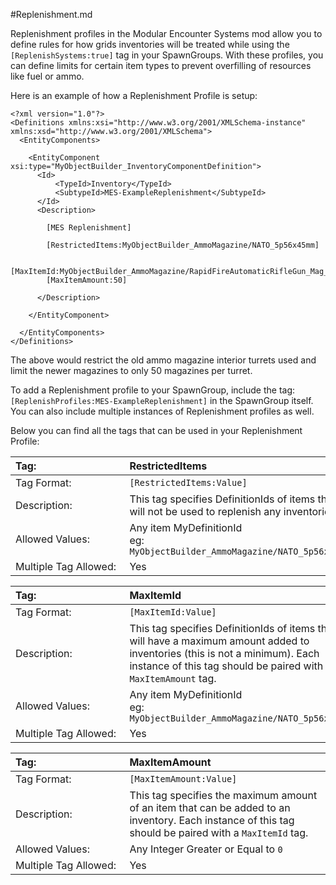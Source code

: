 #Replenishment.md

Replenishment profiles in the Modular Encounter Systems mod allow you to define rules for how grids inventories will be treated while using the `[ReplenishSystems:true]` tag in your SpawnGroups. With these profiles, you can define limits for certain item types to prevent overfilling of resources like fuel or ammo.

Here is an example of how a Replenishment Profile is setup:

```
<?xml version="1.0"?>
<Definitions xmlns:xsi="http://www.w3.org/2001/XMLSchema-instance" xmlns:xsd="http://www.w3.org/2001/XMLSchema">
  <EntityComponents>

    <EntityComponent xsi:type="MyObjectBuilder_InventoryComponentDefinition">
      <Id>
          <TypeId>Inventory</TypeId>
          <SubtypeId>MES-ExampleReplenishment</SubtypeId>
      </Id>
      <Description>

        [MES Replenishment]

        [RestrictedItems:MyObjectBuilder_AmmoMagazine/NATO_5p56x45mm]

        [MaxItemId:MyObjectBuilder_AmmoMagazine/RapidFireAutomaticRifleGun_Mag_50rd]
        [MaxItemAmount:50]
      
      </Description>
      
    </EntityComponent>

  </EntityComponents>
</Definitions>
```

The above would restrict the old ammo magazine interior turrets used and limit the newer magazines to only 50 magazines per turret.

To add a Replenishment profile to your SpawnGroup, include the tag: `[ReplenishProfiles:MES-ExampleReplenishment]` in the SpawnGroup itself. You can also include multiple instances of Replenishment profiles as well.

Below you can find all the tags that can be used in your Replenishment Profile:

<!-- RestrictedItems-->
|Tag:&nbsp;&nbsp;&nbsp;&nbsp;&nbsp;&nbsp;&nbsp;&nbsp;&nbsp;&nbsp;&nbsp;&nbsp;&nbsp;&nbsp;&nbsp;&nbsp;&nbsp;&nbsp;&nbsp;&nbsp;&nbsp;&nbsp;&nbsp;&nbsp;&nbsp;&nbsp;&nbsp;&nbsp;&nbsp;&nbsp;&nbsp;|RestrictedItems|
|:----|:----|
|Tag Format:|`[RestrictedItems:Value]`|
|Description:|This tag specifies DefinitionIds of items that will not be used to replenish any inventories.|
|Allowed Values:|Any item MyDefinitionId<br />eg: `MyObjectBuilder_AmmoMagazine/NATO_5p56x45mm`|
|Multiple Tag Allowed:|Yes|

<!-- MaxItemId-->
|Tag:&nbsp;&nbsp;&nbsp;&nbsp;&nbsp;&nbsp;&nbsp;&nbsp;&nbsp;&nbsp;&nbsp;&nbsp;&nbsp;&nbsp;&nbsp;&nbsp;&nbsp;&nbsp;&nbsp;&nbsp;&nbsp;&nbsp;&nbsp;&nbsp;&nbsp;&nbsp;&nbsp;&nbsp;&nbsp;&nbsp;&nbsp;|MaxItemId|
|:----|:----|
|Tag Format:|`[MaxItemId:Value]`|
|Description:|This tag specifies DefinitionIds of items that will have a maximum amount added to inventories (this is not a minimum). Each instance of this tag should be paired with a `MaxItemAmount` tag.|
|Allowed Values:|Any item MyDefinitionId<br />eg: `MyObjectBuilder_AmmoMagazine/NATO_5p56x45mm`|
|Multiple Tag Allowed:|Yes|

<!-- MaxItemAmount-->
|Tag:&nbsp;&nbsp;&nbsp;&nbsp;&nbsp;&nbsp;&nbsp;&nbsp;&nbsp;&nbsp;&nbsp;&nbsp;&nbsp;&nbsp;&nbsp;&nbsp;&nbsp;&nbsp;&nbsp;&nbsp;&nbsp;&nbsp;&nbsp;&nbsp;&nbsp;&nbsp;&nbsp;&nbsp;&nbsp;&nbsp;&nbsp;|MaxItemAmount|
|:----|:----|
|Tag Format:|`[MaxItemAmount:Value]`|
|Description:|This tag specifies the maximum amount of an item that can be added to an inventory. Each instance of this tag should be paired with a `MaxItemId` tag.|
|Allowed Values:|Any Integer Greater or Equal to `0`|
|Multiple Tag Allowed:|Yes|
